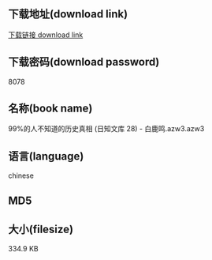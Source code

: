## 下载地址(download link)
[下载链接 download link](https://tutu365.netlify.app/?s=99%25%E7%9A%84%E4%BA%BA%E4%B8%8D%E7%9F%A5%E9%81%93%E7%9A%84%E5%8E%86%E5%8F%B2%E7%9C%9F%E7%9B%B8+%28%E6%97%A5%E7%9F%A5%E6%96%87%E5%BA%93+28%29+-+%E7%99%BD%E9%B9%BF%E9%B8%A3.azw3)

## 下载密码(download password)
8078

## 名称(book name)
99%的人不知道的历史真相 (日知文库 28) - 白鹿鸣.azw3.azw3

## 语言(language)
chinese

## MD5


## 大小(filesize)
334.9 KB
